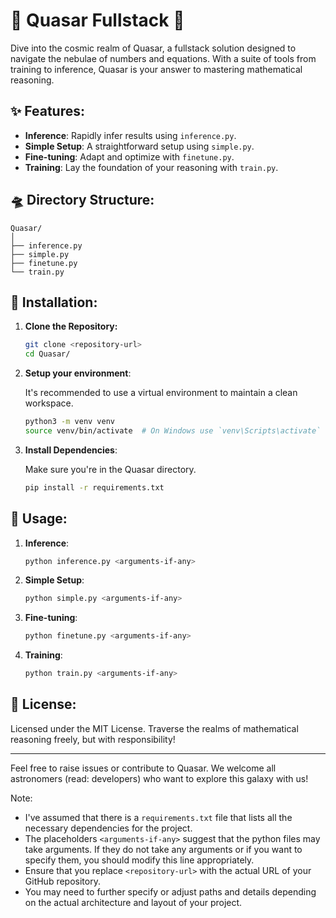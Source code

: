 # 🌌 Quasar Fullstack 🌌

Dive into the cosmic realm of Quasar, a fullstack solution designed to navigate the nebulae of numbers and equations. With a suite of tools from training to inference, Quasar is your answer to mastering mathematical reasoning.

## ✨ Features:

- **Inference**: Rapidly infer results using `inference.py`.
- **Simple Setup**: A straightforward setup using `simple.py`.
- **Fine-tuning**: Adapt and optimize with `finetune.py`.
- **Training**: Lay the foundation of your reasoning with `train.py`.

## 🛸 Directory Structure:

```
Quasar/
│
├── inference.py
├── simple.py
├── finetune.py
└── train.py
```

## 🌠 Installation:

1. **Clone the Repository:**

   ```bash
   git clone <repository-url>
   cd Quasar/
   ```

2. **Setup your environment**:

   It's recommended to use a virtual environment to maintain a clean workspace.

   ```bash
   python3 -m venv venv
   source venv/bin/activate  # On Windows use `venv\Scripts\activate`
   ```

3. **Install Dependencies**:

   Make sure you're in the Quasar directory.

   ```bash
   pip install -r requirements.txt
   ```

## 🚀 Usage:

1. **Inference**:

   ```bash
   python inference.py <arguments-if-any>
   ```

2. **Simple Setup**:

   ```bash
   python simple.py <arguments-if-any>
   ```

3. **Fine-tuning**:

   ```bash
   python finetune.py <arguments-if-any>
   ```

4. **Training**:

   ```bash
   python train.py <arguments-if-any>
   ```

## 📜 License:

Licensed under the MIT License. Traverse the realms of mathematical reasoning freely, but with responsibility!

---

Feel free to raise issues or contribute to Quasar. We welcome all astronomers (read: developers) who want to explore this galaxy with us!

Note:
- I've assumed that there is a `requirements.txt` file that lists all the necessary dependencies for the project.
- The placeholders `<arguments-if-any>` suggest that the python files may take arguments. If they do not take any arguments or if you want to specify them, you should modify this line appropriately.
- Ensure that you replace `<repository-url>` with the actual URL of your GitHub repository.
- You may need to further specify or adjust paths and details depending on the actual architecture and layout of your project.